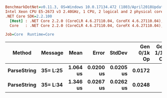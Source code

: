 ``` ini

BenchmarkDotNet=v0.11.3, OS=Windows 10.0.17134.472 (1803/April2018Update/Redstone4), VM=Hyper-V
Intel Xeon CPU E5-2673 v3 2.40GHz, 1 CPU, 2 logical and 2 physical cores
.NET Core SDK=2.2.100
  [Host] : .NET Core 2.2.0 (CoreCLR 4.6.27110.04, CoreFX 4.6.27110.04), 64bit RyuJIT
  Core   : .NET Core 2.2.0 (CoreCLR 4.6.27110.04, CoreFX 4.6.27110.04), 64bit RyuJIT

Job=Core  Runtime=Core  

```
|      Method |  Message |     Mean |     Error |    StdDev | Gen 0/1k Op | Gen 1/1k Op | Gen 2/1k Op | Allocated Memory/Op |
|------------ |--------- |---------:|----------:|----------:|------------:|------------:|------------:|--------------------:|
| **ParseString** | **35= L:25** | **1.064 us** | **0.0200 us** | **0.0205 us** |      **0.0172** |           **-** |           **-** |               **136 B** |
| **ParseString** | **35= L:34** | **1.346 us** | **0.0267 us** | **0.0262 us** |      **0.0248** |           **-** |           **-** |               **184 B** |
